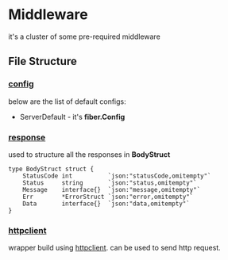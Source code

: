 # Middleware

it's a cluster of some pre-required middleware
## File Structure

### [config](config/)

below are the list of default configs:

- ServerDefault - it's **fiber.Config**
### [response](libs/response)

used to structure all the responses in **BodyStruct**

```
type BodyStruct struct {
	StatusCode int          `json:"statusCode,omitempty"`
	Status     string       `json:"status,omitempty"`
	Message    interface{}  `json:"message,omitempty"`
	Err        *ErrorStruct `json:"error,omitempty"`
	Data       interface{}  `json:"data,omitempty"`
}
```

### [httpclient](libs/httpclient)

wrapper build using [httpclient](https://github.com/rohanraj7316/httpclient). can be used to send http request.

